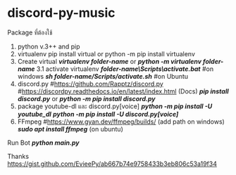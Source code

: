 # discord-py-music

Package ที่ต้องใช้
1. python v.3++ and pip
2. virtualenv
  pip install virtual or python -m pip install virtualenv
3. Create virtual
  ***virtualenv folder-name*** or ***python -m virtualenv folder-name***
3.1 activate virtualenv
  ***folder-name\Scripts\activate.bat*** #on windows
  ***sh folder-name/Scripts/activate.sh*** #on Ubuntu
4. discord.py
#https://github.com/Rapptz/discord.py
#https://discordpy.readthedocs.io/en/latest/index.html (Docs)
  ***pip install discord.py*** or ***python -m pip install discord.py***
5. package youtube-dl และ discord.py[voice]
  ***python -m pip install -U youtube_dl***
  ***python -m pip install -U discord.py[voice]***
6. FFmpeg
  #https://www.gyan.dev/ffmpeg/builds/ (add path on windows)
  ***sudo apt install ffmpeg*** (on ubuntu)
  
Run Bot ***python main.py***
 
Thanks
  https://gist.github.com/EvieePy/ab667b74e9758433b3eb806c53a19f34
